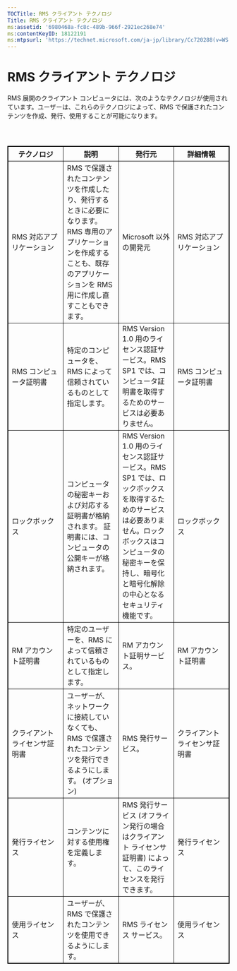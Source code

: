 ```yaml
---
TOCTitle: RMS クライアント テクノロジ
Title: RMS クライアント テクノロジ
ms:assetid: '6980468a-fc8c-489b-966f-2921ec268e74'
ms:contentKeyID: 18122191
ms:mtpsurl: 'https://technet.microsoft.com/ja-jp/library/Cc720288(v=WS.10)'
---
```


RMS クライアント テクノロジ
===========================

RMS 展開のクライアント コンピュータには、次のようなテクノロジが使用されています。ユーザーは、これらのテクノロジによって、RMS で保護されたコンテンツを作成、発行、使用することが可能になります。

###  

 
<table style="border:1px solid black;">
<colgroup>
<col width="25%" />
<col width="25%" />
<col width="25%" />
<col width="25%" />
</colgroup>
<thead>
<tr class="header">
<th style="border:1px solid black;" >テクノロジ</th>
<th style="border:1px solid black;" >説明</th>
<th style="border:1px solid black;" >発行元</th>
<th style="border:1px solid black;" >詳細情報</th>
</tr>
</thead>
<tbody>
<tr class="odd">
<td style="border:1px solid black;">RMS 対応アプリケーション</td>
<td style="border:1px solid black;">RMS で保護されたコンテンツを作成したり、発行するときに必要になります。RMS 専用のアプリケーションを作成することも、既存のアプリケーションを RMS 用に作成し直すこともできます。</td>
<td style="border:1px solid black;">Microsoft 以外の開発元</td>
<td style="border:1px solid black;">RMS 対応アプリケーション</td>
</tr>
<tr class="even">
<td style="border:1px solid black;">RMS コンピュータ証明書</td>
<td style="border:1px solid black;">特定のコンピュータを、RMS によって信頼されているものとして指定します。</td>
<td style="border:1px solid black;">RMS Version 1.0 用のライセンス認証サービス。RMS SP1 では、コンピュータ証明書を取得するためのサービスは必要ありません。</td>
<td style="border:1px solid black;">RMS コンピュータ証明書</td>
</tr>
<tr class="odd">
<td style="border:1px solid black;">ロックボックス</td>
<td style="border:1px solid black;">コンピュータの秘密キーおよび対応する証明書が格納されます。 証明書には、コンピュータの公開キーが格納されます。</td>
<td style="border:1px solid black;">RMS Version 1.0 用のライセンス認証サービス。RMS SP1 では、ロックボックスを取得するためのサービスは必要ありません。ロックボックスはコンピュータの秘密キーを保持し、暗号化と暗号化解除の中心となるセキュリティ機能です。</td>
<td style="border:1px solid black;">ロックボックス</td>
</tr>
<tr class="even">
<td style="border:1px solid black;">RM アカウント証明書</td>
<td style="border:1px solid black;">特定のユーザーを、RMS によって信頼されているものとして指定します。</td>
<td style="border:1px solid black;">RM アカウント証明サービス。</td>
<td style="border:1px solid black;">RM アカウント証明書</td>
</tr>
<tr class="odd">
<td style="border:1px solid black;">クライアント ライセンサ証明書</td>
<td style="border:1px solid black;">ユーザーが、ネットワークに接続していなくても、RMS で保護されたコンテンツを発行できるようにします。
(オプション)</td>
<td style="border:1px solid black;">RMS 発行サービス。</td>
<td style="border:1px solid black;">クライアント ライセンサ証明書</td>
</tr>
<tr class="even">
<td style="border:1px solid black;">発行ライセンス</td>
<td style="border:1px solid black;">コンテンツに対する使用権を定義します。</td>
<td style="border:1px solid black;">RMS 発行サービス (オフライン発行の場合はクライアント ライセンサ証明書) によって、このライセンスを発行できます。</td>
<td style="border:1px solid black;">発行ライセンス</td>
</tr>
<tr class="odd">
<td style="border:1px solid black;">使用ライセンス</td>
<td style="border:1px solid black;">ユーザーが、RMS で保護されたコンテンツを使用できるようにします。</td>
<td style="border:1px solid black;">RMS ライセンス サービス。</td>
<td style="border:1px solid black;">使用ライセンス</td>
</tr>
</tbody>
</table>
